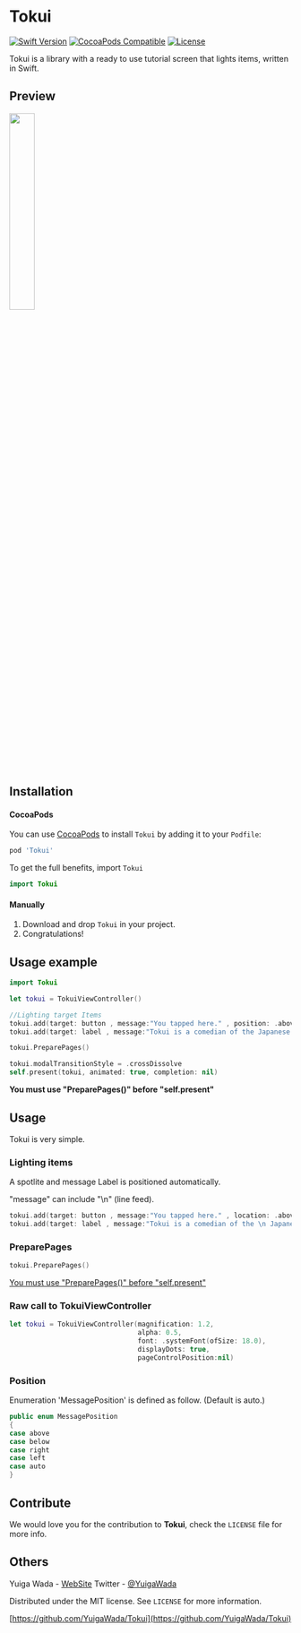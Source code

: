 # Tokui
[![Swift Version][swift-image]][swift-url]
[![CocoaPods Compatible](https://img.shields.io/cocoapods/v/EZSwiftExtensions.svg)](https://img.shields.io/cocoapods/v/LFAlertController.svg)
[![License][license-image]][license-url]
<!-- [![Carthage compatible](https://img.shields.io/badge/Carthage-compatible-4BC51D.svg?style=flat)](https://github.com/Carthage/Carthage)
-->


Tokui is a library with a ready to use tutorial screen that lights items, written in Swift.



## Preview
<img src="image.gif" width=30%>

## Installation

#### CocoaPods
You can use [CocoaPods](http://cocoapods.org/) to install `Tokui` by adding it to your `Podfile`:

```ruby
pod 'Tokui'
```

To get the full benefits,  import `Tokui` 

``` swift
import Tokui
```
<!--
#### Carthage
Create a `Cartfile` that lists the framework and run `carthage update`. Follow the [instructions](https://github.com/Carthage/Carthage#if-youre-building-for-ios) to add `$(SRCROOT)/Carthage/Build/iOS/Tokui.framework` to an iOS project.

```
github "YuigaWada/Tokui"
```-->
#### Manually
1. Download and drop ```Tokui``` in your project.  
2. Congratulations!  

## Usage example

```swift
import Tokui

let tokui = TokuiViewController()

//Lighting target Items
tokui.add(target: button , message:"You tapped here." , position: .above)
tokui.add(target: label , message:"Tokui is a comedian of the Japanese comedy duo Tutorial.")

tokui.PreparePages()

tokui.modalTransitionStyle = .crossDissolve
self.present(tokui, animated: true, completion: nil)
```

**You must use "PreparePages()" before "self.present"**

## Usage
Tokui is very simple.

### Lighting items

A spotlite and message Label is positioned automatically.

"message" can include "\n" (line feed).

```swift
tokui.add(target: button , message:"You tapped here." , location: .above)
tokui.add(target: label , message:"Tokui is a comedian of the \n Japanese comedy duo Tutorial.")
```
### PreparePages

```swift
tokui.PreparePages()
```
<u>You must use "PreparePages()" before "self.present"</u>

### Raw call to TokuiViewController

```swift
let tokui = TokuiViewController(magnification: 1.2,
                                alpha: 0.5,
                                font: .systemFont(ofSize: 18.0),
                                displayDots: true,
                                pageControlPosition:nil)
```

### Position

Enumeration 'MessagePosition' is defined as follow.
(Default is auto.)

```swift
public enum MessagePosition
{
case above
case below
case right
case left
case auto
}
```


## Contribute

We would love you for the contribution to **Tokui**, check the ``LICENSE`` file for more info.



## Others

Yuiga Wada -  [WebSite](https://yuigawada.github.io/) 
Twitter         - [@YuigaWada](https://twitter.com/YuigaWada) 





Distributed under the MIT license. See ``LICENSE`` for more information.

[https://github.com/YuigaWada/Tokui](https://github.com/YuigaWada/Tokui)




[swift-image]:https://img.shields.io/badge/swift-5.0-orange.svg
[swift-url]: https://swift.org/
[license-image]: https://img.shields.io/badge/License-MIT-blue.svg
[license-url]: LICENSE
[codebeat-image]: https://codebeat.co/badges/c19b47ea-2f9d-45df-8458-b2d952fe9dad
[codebeat-url]: https://codebeat.co/projects/github-com-vsouza-awesomeios-com
